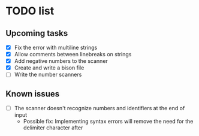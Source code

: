 # TODO list

## Upcoming tasks

- [x] Fix the error with multiline strings
- [x] Allow comments between linebreaks on strings
- [x] Add negative numbers to the scanner
- [x] Create and write a bison file
- [ ] Write the number scanners

## Known issues

- [ ] The scanner doesn't recognize numbers and identifiers at the end of input
    - Possible fix: Implementing syntax errors will remove the need for the delimiter character after